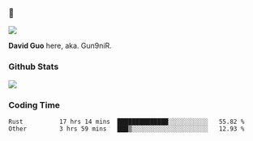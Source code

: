 ### 👋

![](https://komarev.com/ghpvc/?username=Gun9niR&label=Total+Views)

**David Guo** here, aka. Gun9niR.

### Github Stats

<img src="https://github-readme-stats.vercel.app/api?username=Gun9niR&count_private=true&show_icons=true&theme=vue-dark&hide_title=true">

### Coding Time

<!--START_SECTION:waka-->

```text
Rust          17 hrs 14 mins  ██████████████░░░░░░░░░░░   55.82 %
Other         3 hrs 59 mins   ███▒░░░░░░░░░░░░░░░░░░░░░   12.93 %
```

<!--END_SECTION:waka-->
